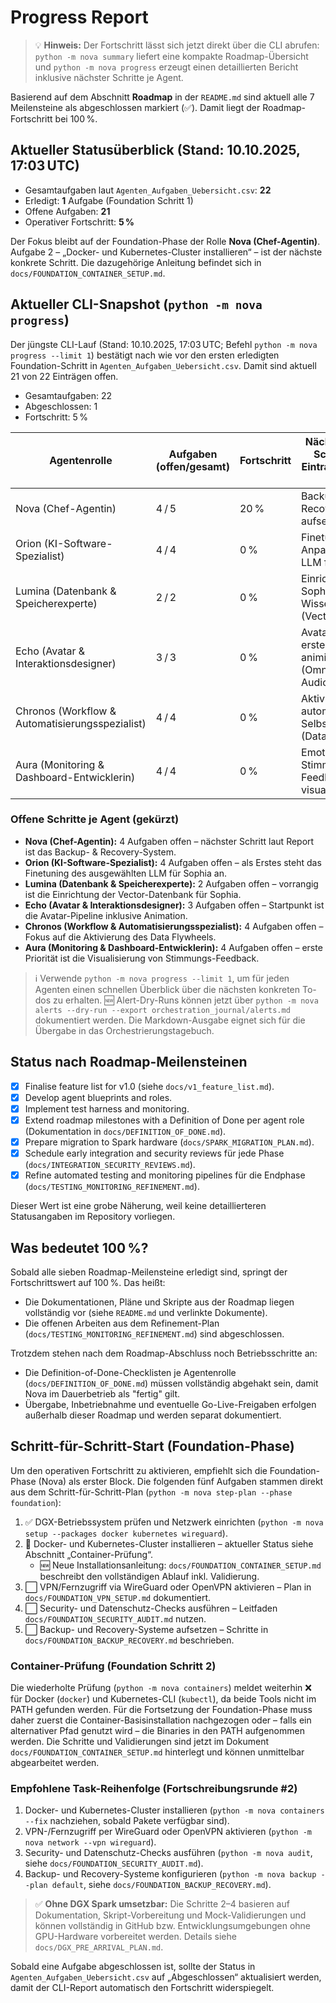 # Progress Report

> 💡 **Hinweis:** Der Fortschritt lässt sich jetzt direkt über die CLI abrufen: `python -m nova summary` liefert eine kompakte Roadmap-Übersicht und `python -m nova progress` erzeugt einen detaillierten Bericht inklusive nächster Schritte je Agent.

Basierend auf dem Abschnitt **Roadmap** in der `README.md` sind aktuell alle 7 Meilensteine als abgeschlossen markiert (✅). Damit liegt der Roadmap-Fortschritt bei 100 %.

## Aktueller Statusüberblick (Stand: 10.10.2025, 17:03 UTC)

- Gesamtaufgaben laut `Agenten_Aufgaben_Uebersicht.csv`: **22**
- Erledigt: **1** Aufgabe (Foundation Schritt 1)
- Offene Aufgaben: **21**
- Operativer Fortschritt: **5 %**

Der Fokus bleibt auf der Foundation-Phase der Rolle **Nova (Chef-Agentin)**. Aufgabe 2 – „Docker- und Kubernetes-Cluster installieren“ – ist der nächste konkrete Schritt. Die dazugehörige Anleitung befindet sich in `docs/FOUNDATION_CONTAINER_SETUP.md`.

## Aktueller CLI-Snapshot (`python -m nova progress`)

Der jüngste CLI-Lauf (Stand: 10.10.2025, 17:03 UTC; Befehl `python -m nova progress --limit 1`) bestätigt nach wie vor den ersten erledigten Foundation-Schritt in `Agenten_Aufgaben_Uebersicht.csv`. Damit sind aktuell 21 von 22 Einträgen offen.

- Gesamtaufgaben: 22
- Abgeschlossen: 1
- Fortschritt: 5 %

| Agentenrolle | Aufgaben (offen/gesamt) | Fortschritt | Nächste konkrete Schritte (Top-Eintrag laut `--limit 1`) |
| --- | --- | --- | --- |
| Nova (Chef-Agentin) | 4 / 5 | 20 % | Backup- & Recovery-System aufsetzen |
| Orion (KI-Software-Spezialist) | 4 / 4 | 0 % | Finetuning & Anpassung des LLM für Sophia |
| Lumina (Datenbank & Speicherexperte) | 2 / 2 | 0 % | Einrichtung der Sophia-Wissensdatenbank (VectorDB) |
| Echo (Avatar & Interaktionsdesigner) | 3 / 3 | 0 % | Avatar-Pipeline erstellen & Avatar animieren (Omniverse, Audio2Face, Riva) |
| Chronos (Workflow & Automatisierungsspezialist) | 4 / 4 | 0 % | Aktivierung automatischer Selbstverbesserung (Data Flywheel) |
| Aura (Monitoring & Dashboard-Entwicklerin) | 4 / 4 | 0 % | Emotionales & Stimmungs-Feedback visualisieren |

### Offene Schritte je Agent (gekürzt)

- **Nova (Chef-Agentin):** 4 Aufgaben offen – nächster Schritt laut Report ist das Backup- & Recovery-System.
- **Orion (KI-Software-Spezialist):** 4 Aufgaben offen – als Erstes steht das Finetuning des ausgewählten LLM für Sophia an.
- **Lumina (Datenbank & Speicherexperte):** 2 Aufgaben offen – vorrangig ist die Einrichtung der Vector-Datenbank für Sophia.
- **Echo (Avatar & Interaktionsdesigner):** 3 Aufgaben offen – Startpunkt ist die Avatar-Pipeline inklusive Animation.
- **Chronos (Workflow & Automatisierungsspezialist):** 4 Aufgaben offen – Fokus auf die Aktivierung des Data Flywheels.
- **Aura (Monitoring & Dashboard-Entwicklerin):** 4 Aufgaben offen – erste Priorität ist die Visualisierung von Stimmungs-Feedback.

> ℹ️ Verwende `python -m nova progress --limit 1`, um für jeden Agenten einen schnellen Überblick über die nächsten konkreten To-dos zu erhalten.
> 🆕 Alert-Dry-Runs können jetzt über `python -m nova alerts --dry-run --export orchestration_journal/alerts.md` dokumentiert werden. Die Markdown-Ausgabe eignet sich für die Übergabe in das Orchestrierungstagebuch.

## Status nach Roadmap-Meilensteinen

- [x] Finalise feature list for v1.0 (siehe `docs/v1_feature_list.md`).
- [x] Develop agent blueprints and roles.
- [x] Implement test harness and monitoring.
- [x] Extend roadmap milestones with a Definition of Done per agent role (Dokumentation in `docs/DEFINITION_OF_DONE.md`).
- [x] Prepare migration to Spark hardware (`docs/SPARK_MIGRATION_PLAN.md`).
- [x] Schedule early integration and security reviews für jede Phase (`docs/INTEGRATION_SECURITY_REVIEWS.md`).
- [x] Refine automated testing and monitoring pipelines für die Endphase (`docs/TESTING_MONITORING_REFINEMENT.md`).

Dieser Wert ist eine grobe Näherung, weil keine detaillierteren Statusangaben im Repository vorliegen.

## Was bedeutet 100 %?

Sobald alle sieben Roadmap-Meilensteine erledigt sind, springt der Fortschrittswert auf 100 %. Das heißt:

- Die Dokumentationen, Pläne und Skripte aus der Roadmap liegen vollständig vor (siehe `README.md` und verlinkte Dokumente).
- Die offenen Arbeiten aus dem Refinement-Plan (`docs/TESTING_MONITORING_REFINEMENT.md`) sind abgeschlossen.

Trotzdem stehen nach dem Roadmap-Abschluss noch Betriebsschritte an:

- Die Definition-of-Done-Checklisten je Agentenrolle (`docs/DEFINITION_OF_DONE.md`) müssen vollständig abgehakt sein, damit Nova im Dauerbetrieb als "fertig" gilt.
- Übergabe, Inbetriebnahme und eventuelle Go-Live-Freigaben erfolgen außerhalb dieser Roadmap und werden separat dokumentiert.

## Schritt-für-Schritt-Start (Foundation-Phase)

Um den operativen Fortschritt zu aktivieren, empfiehlt sich die Foundation-Phase (Nova) als erster Block. Die folgenden fünf Aufgaben stammen direkt aus dem Schritt-für-Schritt-Plan (`python -m nova step-plan --phase foundation`):

1. ✅ DGX-Betriebssystem prüfen und Netzwerk einrichten (`python -m nova setup --packages docker kubernetes wireguard`).
2. 🔄 Docker- und Kubernetes-Cluster installieren – aktueller Status siehe Abschnitt „Container-Prüfung“.
   - 🆕 Neue Installationsanleitung: `docs/FOUNDATION_CONTAINER_SETUP.md` beschreibt den vollständigen Ablauf inkl. Validierung.
3. ⬜ VPN/Fernzugriff via WireGuard oder OpenVPN aktivieren – Plan in `docs/FOUNDATION_VPN_SETUP.md` dokumentiert.
4. ⬜ Security- und Datenschutz-Checks ausführen – Leitfaden `docs/FOUNDATION_SECURITY_AUDIT.md` nutzen.
5. ⬜ Backup- und Recovery-Systeme aufsetzen – Schritte in `docs/FOUNDATION_BACKUP_RECOVERY.md` beschrieben.

### Container-Prüfung (Foundation Schritt 2)

Die wiederholte Prüfung (`python -m nova containers`) meldet weiterhin ❌ für Docker (`docker`) und Kubernetes-CLI (`kubectl`), da beide Tools nicht im PATH gefunden werden. Für die Fortsetzung der Foundation-Phase muss daher zuerst die Container-Basisinstallation nachgezogen oder – falls ein alternativer Pfad genutzt wird – die Binaries in den PATH aufgenommen werden. Die Schritte und Validierungen sind jetzt im Dokument `docs/FOUNDATION_CONTAINER_SETUP.md` hinterlegt und können unmittelbar abgearbeitet werden.

### Empfohlene Task-Reihenfolge (Fortschreibungsrunde #2)

1. Docker- und Kubernetes-Cluster installieren (`python -m nova containers --fix` nachziehen, sobald Pakete verfügbar sind).
2. VPN-/Fernzugriff per WireGuard oder OpenVPN aktivieren (`python -m nova network --vpn wireguard`).
3. Security- und Datenschutz-Checks ausführen (`python -m nova audit`, siehe `docs/FOUNDATION_SECURITY_AUDIT.md`).
4. Backup- und Recovery-Systeme konfigurieren (`python -m nova backup --plan default`, siehe `docs/FOUNDATION_BACKUP_RECOVERY.md`).

> ✅ **Ohne DGX Spark umsetzbar:** Die Schritte 2–4 basieren auf Dokumentation, Skript-Vorbereitung und Mock-Validierungen und können vollständig in GitHub bzw. Entwicklungsumgebungen ohne GPU-Hardware vorbereitet werden. Details siehe `docs/DGX_PRE_ARRIVAL_PLAN.md`.

Sobald eine Aufgabe abgeschlossen ist, sollte der Status in `Agenten_Aufgaben_Uebersicht.csv` auf „Abgeschlossen“ aktualisiert werden, damit der CLI-Report automatisch den Fortschritt widerspiegelt.
